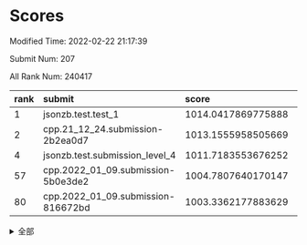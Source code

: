 # Scores

Modified Time: 2022-02-22 21:17:39

Submit Num: 207

All Rank Num: 240417

| rank |               submit               |       score        |       sigma        | pk_num |
| :--- | :--------------------------------- | :----------------- | :----------------- | :----- |
| 1    | jsonzb.test.test_1                 | 1014.0417869775888 | 0.8234960610294658 | 4642   |
| 2    | cpp.21_12_24.submission-2b2ea0d7   | 1013.1555958505669 | 0.8155257793678482 | 4645   |
| 4    | jsonzb.test.submission_level_4     | 1011.7183553676252 | 0.7989864642521782 | 4650   |
| 57   | cpp.2022_01_09.submission-5b0e3de2 | 1004.7807640170147 | 0.7277986140613083 | 4645   |
| 80   | cpp.2022_01_09.submission-816672bd | 1003.3362177883629 | 0.7076737087070912 | 4646   |


<details>
<summary>全部</summary>

| rank |                 submit                 |       score        |       sigma        | pk_num |
| :--- | :------------------------------------- | :----------------- | :----------------- | :----- |
| 1    | jsonzb.test.test_1                     | 1014.0417869775888 | 0.8234960610294658 | 4642   |
| 2    | cpp.21_12_24.submission-2b2ea0d7       | 1013.1555958505669 | 0.8155257793678482 | 4645   |
| 3    | gobigger.level_3.submission_level_3_24 | 1012.5139006116873 | 0.7926565028270133 | 4649   |
| 4    | jsonzb.test.submission_level_4         | 1011.7183553676252 | 0.7989864642521782 | 4650   |
| 5    | gobigger.level_3.submission_level_3_34 | 1011.6727419429468 | 0.7803715662729007 | 4641   |
| 6    | gobigger.level_3.submission_level_3_20 | 1011.4826880196863 | 0.7724396333630776 | 4647   |
| 7    | gobigger.level_3.submission_level_3_16 | 1011.4818509750842 | 0.763632422904919  | 4648   |
| 8    | gobigger.level_3.submission_level_3_11 | 1011.3596703882635 | 0.7616217438357723 | 4645   |
| 9    | gobigger.level_3.submission_level_3_32 | 1011.3412077189794 | 0.7656113076293315 | 4647   |
| 10   | gobigger.level_3.submission_level_3_3  | 1010.7925016214464 | 0.7664709339704185 | 4648   |
| 11   | gobigger.level_3.submission_level_3_18 | 1010.749085766971  | 0.7758413245686158 | 4646   |
| 12   | gobigger.level_3.submission_level_3_45 | 1010.6953822257822 | 0.7753878160608987 | 4643   |
| 13   | gobigger.level_3.submission_level_3_48 | 1010.6581575869166 | 0.7702551262077589 | 4642   |
| 14   | gobigger.level_3.submission_level_3_30 | 1010.6125954346228 | 0.7661540272953508 | 4644   |
| 15   | gobigger.level_3.submission_level_3_6  | 1010.5918117135938 | 0.7729879811370177 | 4646   |
| 16   | gobigger.level_3.submission_level_3_17 | 1010.5600635567757 | 0.7886765916510197 | 4646   |
| 17   | gobigger.level_3.submission_level_3_8  | 1010.5253182493011 | 0.7785383827439432 | 4648   |
| 18   | gobigger.level_3.submission_level_3_7  | 1010.5183402045049 | 0.7817954564044349 | 4646   |
| 19   | gobigger.level_3.submission_level_3_47 | 1010.3044674514573 | 0.7580503010609395 | 4651   |
| 20   | gobigger.level_3.submission_level_3_31 | 1010.2845167240957 | 0.758244763009739  | 4649   |
| 21   | gobigger.level_3.submission_level_3_35 | 1010.2746068999302 | 0.769470912220243  | 4647   |
| 22   | gobigger.level_3.submission_level_3_49 | 1010.1687865805236 | 0.7826436414613036 | 4648   |
| 23   | gobigger.level_3.submission_level_3_42 | 1010.158770511251  | 0.7586883176096424 | 4648   |
| 24   | gobigger.level_3.submission_level_3_37 | 1010.1020791365115 | 0.7641670680754798 | 4641   |
| 25   | gobigger.level_3.submission_level_3_44 | 1010.0325870617396 | 0.7411434482935991 | 4644   |
| 26   | gobigger.level_3.submission_level_3_41 | 1009.8860565207593 | 0.7457209464063506 | 4642   |
| 27   | gobigger.level_3.submission_level_3_33 | 1009.8736326144567 | 0.7457785674489634 | 4650   |
| 28   | gobigger.level_3.submission_level_3_26 | 1009.7764108830645 | 0.7576210059907205 | 4648   |
| 29   | gobigger.level_3.submission_level_3_25 | 1009.7557140370255 | 0.7487673099279786 | 4648   |
| 30   | gobigger.level_3.submission_level_3_36 | 1009.7353024468447 | 0.7674422386345552 | 4650   |
| 31   | gobigger.level_3.submission_level_3_23 | 1009.7300527507465 | 0.7554764159882532 | 4640   |
| 32   | gobigger.level_3.submission_level_3_13 | 1009.6954498396904 | 0.7459020033932198 | 4645   |
| 33   | gobigger.level_3.submission_level_3_14 | 1009.6791638650484 | 0.763609304978526  | 4645   |
| 34   | gobigger.level_3.submission_level_3_10 | 1009.5917557042254 | 0.7494939129443703 | 4643   |
| 35   | gobigger.level_3.submission_level_3_5  | 1009.5837310770147 | 0.7356710000309818 | 4644   |
| 36   | gobigger.level_3.submission_level_3_46 | 1009.5362974138015 | 0.7400884687274929 | 4646   |
| 37   | gobigger.level_3.submission_level_3_43 | 1009.5285162622847 | 0.7558931451184964 | 4647   |
| 38   | gobigger.level_3.submission_level_3_40 | 1009.480808938808  | 0.7380170540868288 | 4645   |
| 39   | gobigger.level_3.submission_level_3_21 | 1009.4656965377606 | 0.7440913763572614 | 4643   |
| 40   | gobigger.level_3.submission_level_3_28 | 1009.4113579466313 | 0.7697333865011613 | 4648   |
| 41   | gobigger.level_3.submission_level_3_19 | 1009.3762979455283 | 0.7438307640290198 | 4643   |
| 42   | gobigger.level_3.submission_level_3_1  | 1009.2588872454198 | 0.7593372171257903 | 4641   |
| 43   | gobigger.level_3.submission_level_3_2  | 1009.2539775153418 | 0.7530258013576765 | 4643   |
| 44   | gobigger.level_3.submission_level_3_29 | 1009.1652554495431 | 0.7687645696893294 | 4647   |
| 45   | gobigger.level_3.submission_level_3_22 | 1009.1591204233055 | 0.7492803765849532 | 4650   |
| 46   | gobigger.level_3.submission_level_3_15 | 1009.1261746066839 | 0.746753994939574  | 4649   |
| 47   | gobigger.level_3.submission_level_3_4  | 1009.1153137587314 | 0.7650049290648299 | 4648   |
| 48   | gobigger.level_3.submission_level_3_38 | 1008.9690587867384 | 0.7585738452476021 | 4646   |
| 49   | gobigger.level_3.submission_level_3_27 | 1008.9583623554726 | 0.7377255891780634 | 4647   |
| 50   | gobigger.level_3.submission_level_3_9  | 1008.9300880479329 | 0.7564360727519326 | 4643   |
| 51   | gobigger.level_3.submission_level_3_39 | 1008.8625009409387 | 0.7490673631209884 | 4648   |
| 52   | gobigger.level_3.submission_level_3_0  | 1008.4483519553019 | 0.7353519545279342 | 4647   |
| 53   | gobigger.level_3.submission_level_3_12 | 1008.284227916786  | 0.7719312550109538 | 4648   |
| 54   | gobigger.level_1.submission_level_1_27 | 1004.9512401725037 | 0.7156151786847113 | 4647   |
| 55   | gobigger.level_1.submission_level_1_2  | 1004.8166233716398 | 0.7205971379154851 | 4646   |
| 56   | gobigger.level_1.submission_level_1_48 | 1004.8009479383994 | 0.7190202095806871 | 4649   |
| 57   | cpp.2022_01_09.submission-5b0e3de2     | 1004.7807640170147 | 0.7277986140613083 | 4645   |
| 58   | gobigger.level_1.submission_level_1_17 | 1004.5046005360817 | 0.7188005785479243 | 4643   |
| 59   | gobigger.level_1.submission_level_1_28 | 1004.1224304641629 | 0.7191971434987772 | 4652   |
| 60   | gobigger.level_1.submission_level_1_32 | 1004.1067425773215 | 0.7230781022310281 | 4644   |
| 61   | gobigger.level_1.submission_level_1_13 | 1004.0870364304945 | 0.7074306171189021 | 4646   |
| 62   | gobigger.level_1.submission_level_1_14 | 1004.0426174352662 | 0.7218924296874294 | 4646   |
| 63   | gobigger.level_1.submission_level_1_31 | 1004.0232834938306 | 0.7303748177003735 | 4643   |
| 64   | gobigger.level_1.submission_level_1_33 | 1003.9174432395006 | 0.7135595892963705 | 4644   |
| 65   | gobigger.level_1.submission_level_1_19 | 1003.8525709071758 | 0.7202257126974069 | 4640   |
| 66   | gobigger.level_1.submission_level_1_23 | 1003.8482196738479 | 0.7195471932881331 | 4643   |
| 67   | gobigger.level_1.submission_level_1_41 | 1003.6870638953941 | 0.7145013832088795 | 4644   |
| 68   | gobigger.level_1.submission_level_1_30 | 1003.6385611869729 | 0.7305827614053377 | 4639   |
| 69   | gobigger.level_1.submission_level_1_34 | 1003.6369997982248 | 0.7082334783333223 | 4645   |
| 70   | gobigger.level_1.submission_level_1_12 | 1003.625684372845  | 0.7179827447186912 | 4649   |
| 71   | gobigger.level_1.submission_level_1_1  | 1003.5773058610021 | 0.7322459095904186 | 4647   |
| 72   | gobigger.level_1.submission_level_1_25 | 1003.5554908105482 | 0.7118086123568095 | 4644   |
| 73   | gobigger.level_1.submission_level_1_15 | 1003.5465171819848 | 0.7004585290928816 | 4641   |
| 74   | gobigger.level_1.submission_level_1_46 | 1003.534622631214  | 0.7249430194756489 | 4650   |
| 75   | gobigger.level_1.submission_level_1_49 | 1003.5262753766938 | 0.7193770620106373 | 4646   |
| 76   | gobigger.level_1.submission_level_1_16 | 1003.5128124690618 | 0.7276468990739365 | 4643   |
| 77   | gobigger.level_1.submission_level_1_38 | 1003.428635309251  | 0.7164990111856858 | 4642   |
| 78   | gobigger.level_1.submission_level_1_44 | 1003.4109169123644 | 0.7157471449451199 | 4646   |
| 79   | gobigger.level_1.submission_level_1_4  | 1003.3642601510602 | 0.7112881517834326 | 4642   |
| 80   | cpp.2022_01_09.submission-816672bd     | 1003.3362177883629 | 0.7076737087070912 | 4646   |
| 81   | gobigger.level_1.submission_level_1_36 | 1003.2795319102776 | 0.7220185505318102 | 4643   |
| 82   | gobigger.level_1.submission_level_1_43 | 1003.2701963813496 | 0.714004432598773  | 4646   |
| 83   | gobigger.level_1.submission_level_1_3  | 1003.2583740478227 | 0.7181155846131434 | 4645   |
| 84   | gobigger.level_1.submission_level_1_20 | 1003.2577926327825 | 0.7123935604879029 | 4650   |
| 85   | gobigger.level_1.submission_level_1_5  | 1003.1637747226356 | 0.72157727768529   | 4645   |
| 86   | gobigger.level_1.submission_level_1_22 | 1003.1440451913941 | 0.7091035290611414 | 4642   |
| 87   | gobigger.level_1.submission_level_1_24 | 1003.0642023871419 | 0.7281158434152978 | 4647   |
| 88   | gobigger.level_1.submission_level_1_11 | 1003.0308233716976 | 0.7160297633376546 | 4644   |
| 89   | gobigger.level_1.submission_level_1_0  | 1003.0161898169547 | 0.6978809983478915 | 4643   |
| 90   | gobigger.level_1.submission_level_1_37 | 1003.008478134476  | 0.7104918569904332 | 4645   |
| 91   | gobigger.level_1.submission_level_1_9  | 1002.981669574868  | 0.7169778312113634 | 4639   |
| 92   | gobigger.level_1.submission_level_1_7  | 1002.9480186312467 | 0.7125760925772655 | 4645   |
| 93   | gobigger.level_1.submission_level_1_6  | 1002.8457355900384 | 0.7167157932184983 | 4647   |
| 94   | gobigger.level_1.submission_level_1_18 | 1002.7674438326884 | 0.7060528227709908 | 4648   |
| 95   | gobigger.level_1.submission_level_1_8  | 1002.4566221194088 | 0.7160230407670476 | 4647   |
| 96   | gobigger.level_1.submission_level_1_10 | 1002.4427107416521 | 0.7311198893347691 | 4650   |
| 97   | gobigger.level_1.submission_level_1_40 | 1002.3691811671574 | 0.7200667669577201 | 4646   |
| 98   | gobigger.level_1.submission_level_1_35 | 1002.332873507361  | 0.7222468953212692 | 4646   |
| 99   | gobigger.level_1.submission_level_1_29 | 1002.2035490121672 | 0.7044122832910186 | 4646   |
| 100  | gobigger.level_1.submission_level_1_26 | 1002.1885496867717 | 0.7155115491594413 | 4651   |
| 101  | gobigger.level_1.submission_level_1_21 | 1002.1680540930184 | 0.7172803465531185 | 4644   |
| 102  | gobigger.level_1.submission_level_1_39 | 1002.1540362364674 | 0.7131315510269389 | 4645   |
| 103  | gobigger.level_1.submission_level_1_47 | 1001.9783049325044 | 0.7122773883873947 | 4649   |
| 104  | gobigger.level_1.submission_level_1_42 | 1001.86951365694   | 0.7156015963261422 | 4648   |
| 105  | gobigger.level_1.submission_level_1_45 | 1001.0445007213913 | 0.7102674599619795 | 4644   |
| 106  | gobigger.random.submission_random_9    | 998.1043668384725  | 0.7063900295529254 | 4643   |
| 107  | gobigger.random.submission_random_18   | 997.2411666122432  | 0.6980335008827867 | 4646   |
| 108  | gobigger.random.submission_random_30   | 997.1433040616521  | 0.7023558197356575 | 4647   |
| 109  | gobigger.random.submission_random_11   | 997.1248579440357  | 0.710970786107018  | 4646   |
| 110  | gobigger.random.submission_random_23   | 997.1174148011961  | 0.7217526362152482 | 4650   |
| 111  | gobigger.random.submission_random_5    | 997.0545071762449  | 0.7163269311285254 | 4646   |
| 112  | gobigger.random.submission_random_17   | 997.0539611655201  | 0.7102811814002375 | 4646   |
| 113  | gobigger.random.submission_random_1    | 996.9061668933917  | 0.7086663877347116 | 4645   |
| 114  | gobigger.random.submission_random_40   | 996.8856110915581  | 0.7053180755405577 | 4648   |
| 115  | gobigger.random.submission_random_27   | 996.8580525887884  | 0.7112678782546142 | 4649   |
| 116  | gobigger.random.submission_random_2    | 996.7458131915721  | 0.7066552611345494 | 4644   |
| 117  | gobigger.random.submission_random_3    | 996.6890792654001  | 0.7066926233781456 | 4649   |
| 118  | gobigger.random.submission_random_42   | 996.5824027319243  | 0.7038070619789815 | 4645   |
| 119  | gobigger.random.submission_random_46   | 996.5647181312441  | 0.7105937573097458 | 4643   |
| 120  | gobigger.random.submission_random_39   | 996.3324728501144  | 0.7087392408073399 | 4645   |
| 121  | gobigger.random.submission_random_14   | 996.3078220558244  | 0.6990854568831688 | 4643   |
| 122  | gobigger.random.submission_random_32   | 996.2897615901254  | 0.7045246347345775 | 4648   |
| 123  | gobigger.random.submission_random_7    | 996.1826521314612  | 0.7203000874600283 | 4645   |
| 124  | gobigger.random.submission_random_33   | 996.182205542195   | 0.7110506036297444 | 4644   |
| 125  | gobigger.random.submission_random_22   | 996.1716391759908  | 0.7024834893616749 | 4649   |
| 126  | gobigger.random.submission_random_48   | 996.107633082167   | 0.7114442987809588 | 4649   |
| 127  | gobigger.random.submission_random_8    | 996.0976125704257  | 0.7107689836624718 | 4644   |
| 128  | gobigger.random.submission_random_12   | 996.0467456866152  | 0.7187953114347249 | 4648   |
| 129  | gobigger.random.submission_random_36   | 996.0118636599581  | 0.7196630877710183 | 4640   |
| 130  | gobigger.random.submission_random_6    | 996.0111996530769  | 0.7156206356270927 | 4645   |
| 131  | gobigger.random.submission_random_38   | 995.9888086317445  | 0.7137673344454725 | 4643   |
| 132  | gobigger.random.submission_random_10   | 995.9622138224313  | 0.699473574676668  | 4649   |
| 133  | gobigger.random.submission_random_29   | 995.9300024181564  | 0.7168619051988604 | 4645   |
| 134  | gobigger.random.submission_random_47   | 995.9192272231637  | 0.7040460722751039 | 4643   |
| 135  | gobigger.random.submission_random_31   | 995.9129327596323  | 0.7102546318371072 | 4643   |
| 136  | gobigger.random.submission_random_44   | 995.8949075077896  | 0.7146062703308708 | 4645   |
| 137  | gobigger.random.submission_random_35   | 995.875515169433   | 0.7045521841596555 | 4646   |
| 138  | gobigger.random.submission_random_49   | 995.8185676650237  | 0.7052045530103991 | 4645   |
| 139  | gobigger.random.submission_random_41   | 995.7901035492447  | 0.707695912253029  | 4649   |
| 140  | gobigger.random.submission_random_43   | 995.7833918694628  | 0.7011338606906934 | 4642   |
| 141  | gobigger.random.submission_random_19   | 995.6778122928504  | 0.7120901189585319 | 4645   |
| 142  | gobigger.random.submission_random_15   | 995.6561446233958  | 0.7069035763323738 | 4647   |
| 143  | gobigger.random.submission_random_4    | 995.5441708576868  | 0.695240504147098  | 4645   |
| 144  | gobigger.random.submission_random_16   | 995.4302086782155  | 0.726962876463611  | 4643   |
| 145  | gobigger.random.submission_random_34   | 995.4120978971133  | 0.7086949298602949 | 4644   |
| 146  | gobigger.random.submission_random_45   | 995.385152819908   | 0.69337623695318   | 4640   |
| 147  | gobigger.random.submission_random_37   | 995.3424038529855  | 0.7085142979062218 | 4647   |
| 148  | gobigger.random.submission_random_24   | 995.3378485085566  | 0.7145488280457509 | 4648   |
| 149  | gobigger.random.submission_random_20   | 995.0001912492734  | 0.719446308821659  | 4643   |
| 150  | gobigger.random.submission_random_21   | 994.9042165923183  | 0.7239474882514046 | 4641   |
| 151  | gobigger.random.submission_random_0    | 994.8124323251681  | 0.7290436201827053 | 4647   |
| 152  | gobigger.random.submission_random_26   | 994.5625920164913  | 0.7311977174331582 | 4645   |
| 153  | gobigger.random.submission_random_25   | 994.3388788409474  | 0.7119593670995862 | 4645   |
| 154  | gobigger.random.submission_random_28   | 994.2046678814934  | 0.7169672619385966 | 4650   |
| 155  | gobigger.level_2.submission_level_2_23 | 993.8589468209789  | 0.7407384402427374 | 4643   |
| 156  | gobigger.level_2.submission_level_2_36 | 993.6890146752487  | 0.7236684192033012 | 4645   |
| 157  | gobigger.random.submission_random_13   | 993.6113840826724  | 0.7200286118494871 | 4649   |
| 158  | gobigger.level_2.submission_level_2_34 | 993.6040427304399  | 0.7395473567242689 | 4645   |
| 159  | gobigger.level_2.submission_level_2_1  | 993.5409547705973  | 0.7267448160050908 | 4649   |
| 160  | gobigger.level_2.submission_level_2_5  | 993.222971227979   | 0.7291587305172953 | 4650   |
| 161  | gobigger.level_2.submission_level_2_24 | 993.1774774540193  | 0.7442950714252276 | 4646   |
| 162  | gobigger.level_2.submission_level_2_48 | 993.1555130199733  | 0.749713963328102  | 4648   |
| 163  | gobigger.level_2.submission_level_2_22 | 992.9320551686509  | 0.7470653118207603 | 4644   |
| 164  | gobigger.level_2.submission_level_2_31 | 992.8687149714954  | 0.7518804821245011 | 4648   |
| 165  | gobigger.level_2.submission_level_2_33 | 992.8485795538892  | 0.7366655566900266 | 4649   |
| 166  | gobigger.level_2.submission_level_2_39 | 992.8216944520767  | 0.7363841412548371 | 4637   |
| 167  | gobigger.level_2.submission_level_2_0  | 992.7829156664952  | 0.7270140314778368 | 4644   |
| 168  | gobigger.level_2.submission_level_2_4  | 992.5942873482312  | 0.7358545065362956 | 4646   |
| 169  | gobigger.level_2.submission_level_2_10 | 992.580968670945   | 0.7477195520382445 | 4647   |
| 170  | gobigger.level_2.submission_level_2_21 | 992.5598127837231  | 0.7374399554202379 | 4649   |
| 171  | gobigger.level_2.submission_level_2_3  | 992.4626754214672  | 0.7412772296104049 | 4646   |
| 172  | gobigger.level_2.submission_level_2_49 | 992.3724129929366  | 0.7415937046135067 | 4648   |
| 173  | gobigger.level_2.submission_level_2_2  | 992.3266022755773  | 0.7263541101539129 | 4646   |
| 174  | gobigger.level_2.submission_level_2_14 | 992.3186279836948  | 0.7356185135225151 | 4651   |
| 175  | gobigger.level_2.submission_level_2_7  | 992.155879635407   | 0.7442926190792812 | 4644   |
| 176  | gobigger.level_2.submission_level_2_25 | 992.100719420842   | 0.7293503838875293 | 4650   |
| 177  | gobigger.level_2.submission_level_2_43 | 992.0975999321431  | 0.7396426969991531 | 4644   |
| 178  | gobigger.level_2.submission_level_2_11 | 992.0870347110939  | 0.7591592422240864 | 4646   |
| 179  | gobigger.level_2.submission_level_2_30 | 992.0745489230023  | 0.7433983880030836 | 4648   |
| 180  | gobigger.level_2.submission_level_2_32 | 992.0265260386568  | 0.7423902834577929 | 4649   |
| 181  | gobigger.level_2.submission_level_2_6  | 991.9817136944009  | 0.7382817327233759 | 4647   |
| 182  | gobigger.level_2.submission_level_2_15 | 991.9623574339014  | 0.7454889234750166 | 4647   |
| 183  | gobigger.level_2.submission_level_2_29 | 991.9480956551773  | 0.7579505790123556 | 4646   |
| 184  | gobigger.level_2.submission_level_2_8  | 991.9335596205191  | 0.7392569400368201 | 4648   |
| 185  | gobigger.level_2.submission_level_2_37 | 991.902564282897   | 0.7339554917320871 | 4646   |
| 186  | gobigger.level_2.submission_level_2_18 | 991.8762619109079  | 0.7354378139537008 | 4645   |
| 187  | gobigger.level_2.submission_level_2_41 | 991.7325832725651  | 0.7416625436327126 | 4643   |
| 188  | gobigger.level_2.submission_level_2_26 | 991.6867560133426  | 0.7605799470958404 | 4641   |
| 189  | gobigger.level_2.submission_level_2_42 | 991.6737660956825  | 0.7555745952973425 | 4647   |
| 190  | gobigger.level_2.submission_level_2_47 | 991.6701386999247  | 0.7575056267308683 | 4648   |
| 191  | gobigger.level_2.submission_level_2_20 | 991.6656957794505  | 0.7511062043570014 | 4649   |
| 192  | gobigger.level_2.submission_level_2_19 | 991.6124403041604  | 0.739105921662789  | 4647   |
| 193  | gobigger.level_2.submission_level_2_16 | 991.5988913965235  | 0.7340653070752851 | 4641   |
| 194  | gobigger.level_2.submission_level_2_27 | 991.4745292302197  | 0.7854787667154408 | 4648   |
| 195  | gobigger.level_2.submission_level_2_40 | 991.35171619054    | 0.7564443935798143 | 4643   |
| 196  | gobigger.level_2.submission_level_2_9  | 991.2747564389559  | 0.756807750285224  | 4645   |
| 197  | gobigger.level_2.submission_level_2_13 | 991.257203789297   | 0.7566441526684785 | 4648   |
| 198  | gobigger.level_2.submission_level_2_17 | 991.1493448988612  | 0.7714073833128715 | 4641   |
| 199  | gobigger.level_2.submission_level_2_45 | 991.0783756550385  | 0.7437957416874543 | 4648   |
| 200  | gobigger.level_2.submission_level_2_46 | 991.0139787133256  | 0.7722690553950236 | 4645   |
| 201  | gobigger.level_2.submission_level_2_28 | 990.9803000139912  | 0.7574232761609152 | 4645   |
| 202  | gobigger.level_2.submission_level_2_12 | 990.949794544687   | 0.7490363886607921 | 4646   |
| 203  | gobigger.level_2.submission_level_2_44 | 990.7338726932696  | 0.7436297301626975 | 4642   |
| 204  | gobigger.level_2.submission_level_2_35 | 990.3543325201842  | 0.7856385083975158 | 4648   |
| 205  | gobigger.level_2.submission_level_2_38 | 990.348643683235   | 0.7564922412246958 | 4649   |
| 206  | gobigger.none.submission_none_0        | 978.8001360254289  | 1.2389856900676834 | 4649   |
| 207  | gobigger.none.submission_none_1        | 976.3203704383747  | 1.4405130186594732 | 4649   |

</details>
